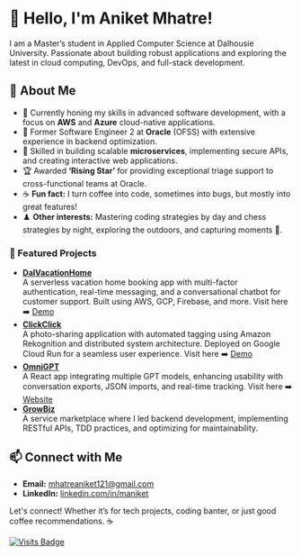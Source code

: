 # 👋 Hello, I'm Aniket Mhatre!

I am a Master’s student in Applied Computer Science at Dalhousie University. Passionate about building robust applications and exploring the latest in cloud computing, DevOps, and full-stack development. 

## 🚀 About Me

- 🌱 Currently honing my skills in advanced software development, with a focus on **AWS** and **Azure** cloud-native applications.
- 💼 Former Software Engineer 2 at **Oracle** (OFSS) with extensive experience in backend optimization.
- 🔭 Skilled in building scalable **microservices**, implementing secure APIs, and creating interactive web applications.
- 🏆 Awarded **‘Rising Star’** for providing exceptional triage support to cross-functional teams at Oracle.
- ☕ **Fun fact:** I turn coffee into code, sometimes into bugs, but mostly into great features!
- ♟️ **Other interests:** Mastering coding strategies by day and chess strategies by night, exploring the outdoors, and capturing moments 📸.

<!--- ### 🧰 Languages, Technologies, and Tools
--->

### 📂 Featured Projects

- **[DalVacationHome](https://github.com/aniketm07/DalVacationHome)**  
  A serverless vacation home booking app with multi-factor authentication, real-time messaging, and a conversational chatbot for customer support. Built using AWS, GCP, Firebase, and more. Visit here ➡️ [Demo](https://drive.google.com/file/d/1UgIJSPoZk2NgWDMRYgZ9KntRRHJLm6EI/view)
- **[ClickClick](https://github.com/aniketm07/ClickClick)**  
  A photo-sharing application with automated tagging using Amazon Rekognition and distributed system architecture. Deployed on Google Cloud Run for a seamless user experience. Visit here ➡️ [Demo](https://drive.google.com/file/d/1_dTFPJpqjc1OpjaQ9dugKQzxeVDpNp-7/view)
- **[OmniGPT](https://github.com/aniketm07/OmniGPT)**  
  A React app integrating multiple GPT models, enhancing usability with conversation exports, JSON imports, and real-time tracking. Visit here ➡️ [Website](https://omnigpt-geeks.netlify.app/)
- **[GrowBiz](https://github.com/aniketm07/GrowBiz)**  
  A service marketplace where I led backend development, implementing RESTful APIs, TDD practices, and optimizing for maintainability.

## 📫 Connect with Me

- **Email:** [mhatreaniket121@gmail.com](mailto:mhatreaniket121@gmail.com)
- **LinkedIn:** [linkedin.com/in/maniket](https://linkedin.com/in/maniket)

Let's connect! Whether it’s for tech projects, coding banter, or just good coffee recommendations. ☕

[![Visits Badge](https://badges.pufler.dev/visits/aniketm07/aniketm07)](https://github.com/aniketm07)
